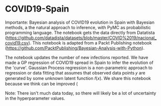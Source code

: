 # COVID19-Spain
Importante: Bayesian analysis of COVID19 evolution in Spain with Bayesian methods, a the natural approach to inference, with  PyMC as probabilistic programming language.
The notebook gets the data directly from Datatista (https://github.com/datadista/datasets/blob/master/COVID%2019/nacional_covid19.csv). 
This notebook is adapted from a Packt Publishing notebook (https://github.com/PacktPublishing/Bayesian-Analysis-with-Python).

The notebook updates the number of new infections reported. We have made a GP regression of COVID19 spread in Spain to infer the evolution of the 'curve'. Gaussian Process regression is a non-parametric approach to regression or data fitting that assumes that observed data points 𝑦 are generated by some unknown latent function 𝑓(𝑥).
We share this notebook because we think can be improved (

Note: There isn't much data today, so there will likely be a lot of uncertainty in the hyperparameter values. 
